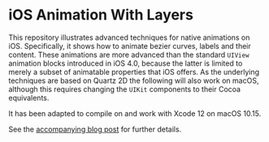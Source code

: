 # iOS Animation With Layers

This repository illustrates advanced techniques for native animations on iOS. Specifically, it shows how to animate bezier curves, labels and their content. These animations are more advanced than the standard `UIView` animation blocks introduced in iOS 4.0, because the latter is limited to merely a subset of animatable properties that iOS offers. As the underlying techniques are based on Quartz 2D the following will also work on macOS, although this requires changing the <code>UIKit</code> components to their Cocoa equivalents.

It has been adapted to compile on and work with Xcode 12 on macOS 10.15.

See the [accompanying blog post](https://www.field-theory.org/posts/iphone-animation-with-layers.html) for further details.

